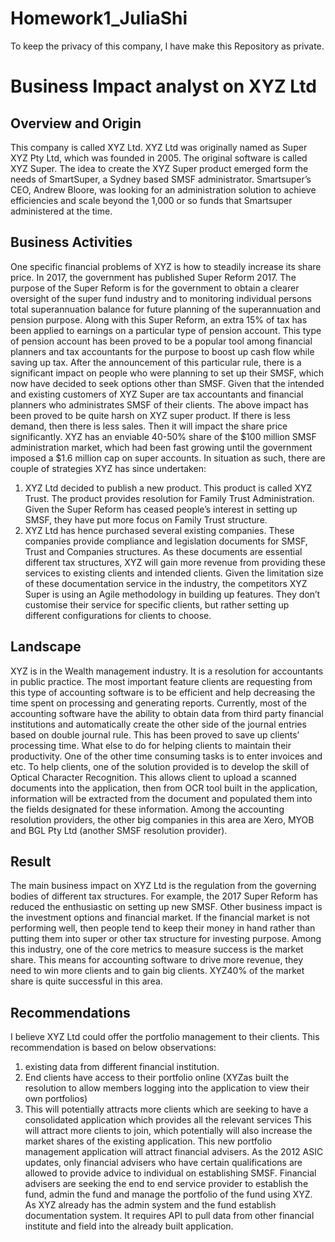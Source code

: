 # Homework1_JuliaShi
To keep the privacy of this company, I have make this Repository as private. 
# Business Impact analyst on XYZ Ltd
## Overview and Origin
This company is called XYZ Ltd. 
XYZ Ltd was originally named as Super XYZ Pty Ltd, which was founded in 2005. The original software is called XYZ Super. The idea to create the XYZ Super product emerged form the needs of SmartSuper, a Sydney based SMSF administrator. Smartsuper’s CEO, Andrew Bloore, was looking for an administration solution to achieve efficiencies and scale beyond the 1,000 or so funds that Smartsuper administered at the time. 
## Business Activities
One specific financial problems of XYZ is how to steadily increase its share price.
In 2017, the government has published Super Reform 2017. The purpose of the Super Reform is for the government to obtain a clearer oversight of the super fund industry and to monitoring individual persons total superannuation balance for future planning of the superannuation and pension purpose. Along with this Super Reform, an extra 15% of tax has been applied to earnings on a particular type of pension account. This type of pension account has been proved to be a popular tool among financial planners and tax accountants for the purpose to boost up cash flow while saving up tax. After the announcement of this particular rule, there is a significant impact on people who were planning to set up their SMSF, which now have decided to seek options other than SMSF. 
Given that the intended and existing customers of XYZ Super are tax accountants and financial planners who administrates SMSF of their clients. The above impact has been proved to be quite harsh on XYZ super product. If there is less demand, then there is less sales. Then it will impact the share price significantly. 
 XYZ has an enviable 40-50% share of the $100 million SMSF administration market, which had been fast growing until the government imposed a $1.6 million cap on super accounts. 
In situation as such, there are couple of strategies XYZ has since undertaken:
1.	XYZ Ltd decided to publish a new product. This product is called XYZ Trust. The product provides resolution for Family Trust Administration. Given the Super Reform has ceased people’s interest in setting up SMSF, they have put more focus on Family Trust structure. 
2.	XYZ Ltd has hence purchased several existing companies. These companies provide compliance and legislation documents for SMSF, Trust and Companies structures. As these documents are essential different tax structures, XYZ will gain more revenue from providing these services to existing clients and intended clients. Given the limitation size of these documentation service in the industry, the competitors 
XYZ Super is using an Agile methodology in building up features. They don’t customise their service for specific clients, but rather setting up different configurations for clients to choose. 
## Landscape
XYZ is in the Wealth management industry. It is a resolution for accountants in public practice. The most important feature clients are requesting from this type of accounting software is to be efficient and help decreasing the time spent on processing and generating reports. 
Currently, most of the accounting software have the ability to obtain data from third party financial institutions and automatically create the other side of the journal entries based on double journal rule. This has been proved to save up clients’ processing time. What else to do for helping clients to maintain their productivity. One of the other time consuming tasks is to enter invoices and etc. To help clients, one of the solution provided is to develop the skill of Optical Character Recognition. This allows client to upload a scanned documents into the application, then from OCR tool built in the application, information will be extracted from the document and populated them into the fields designated for these information.
Among the accounting resolution providers, the other big companies in this area are Xero, MYOB and BGL Pty Ltd (another SMSF resolution provider).
## Result
The main business impact on XYZ Ltd is the regulation from the governing bodies of different tax structures. For example, the 2017 Super Reform has reduced the enthusiastic on setting up new SMSF. 
Other business impact is the investment options and financial market. If the financial market is not performing well, then people tend to keep their money in hand rather than putting them into super or other tax structure for investing purpose. 
Among this industry, one of the core metrics to measure success is the market share. This means for accounting software to drive more revenue, they need to win more clients and to gain big clients. XYZ40% of the market share is quite successful in this area. 

## Recommendations
I believe XYZ Ltd could offer the portfolio management to their clients. This recommendation is based on below observations:
1.	existing data from different financial institution. 
2.	End clients have access to their portfolio online (XYZas built the resolution to allow members logging into the application to view their own portfolios)
3.	This will potentially attracts more clients which are seeking to have a consolidated application which provides all the relevant services
This will attract more clients to join, which potentially will also increase the market shares of the existing application. This new portfolio management application will attract financial advisers. As the 2012 ASIC updates, only financial advisers who have certain qualifications are allowed to provide advice to individual on establishing SMSF. Financial advisers are seeking the end to end service provider to establish the fund, admin the fund and manage the portfolio of the fund using XYZ. As XYZ already has the admin system and the fund establish documentation system. 
It requires API to pull data from other financial institute and field into the already built application. 

